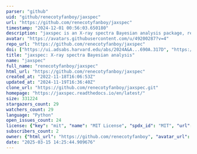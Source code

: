 ```yaml
---
parser: "github"
uid: "github/renecotyfanboy/jaxspec"
url: "https://github.com/renecotyfanboy/jaxspec"
timestamp: "2024-12-01 00:56:03.650180"
description: "jaxspec is an X-ray spectra Bayesian analysis package, relying on JAX to enable just in time compilation"
avatar: "https://avatars.githubusercontent.com/u/49200287?v=4"
repo_url: "https://github.com/renecotyfanboy/jaxspec"
doi: ["https://ui.adsabs.harvard.edu/abs/2024A&A...690A.317D", "https://ui.adsabs.harvard.edu/abs/2024ascl.soft11024D/abstract"]
title: "jaxspec: X-ray spectra Bayesian analysis"
name: "jaxspec"
full_name: "renecotyfanboy/jaxspec"
html_url: "https://github.com/renecotyfanboy/jaxspec"
created_at: "2022-11-18T16:06:53Z"
updated_at: "2024-11-19T16:36:40Z"
clone_url: "https://github.com/renecotyfanboy/jaxspec.git"
homepage: "https://jaxspec.readthedocs.io/en/latest/"
size: 331224
stargazers_count: 29
watchers_count: 29
language: "Python"
open_issues_count: 24
license: {"key": "mit", "name": "MIT License", "spdx_id": "MIT", "url": "https://api.github.com/licenses/mit", "node_id": "MDc6TGljZW5zZTEz"}
subscribers_count: 2
owner: {"html_url": "https://github.com/renecotyfanboy", "avatar_url": "https://avatars.githubusercontent.com/u/49200287?v=4", "login": "renecotyfanboy", "type": "User"}
date: "2025-03-15 14:25:44.909676"
---
```

